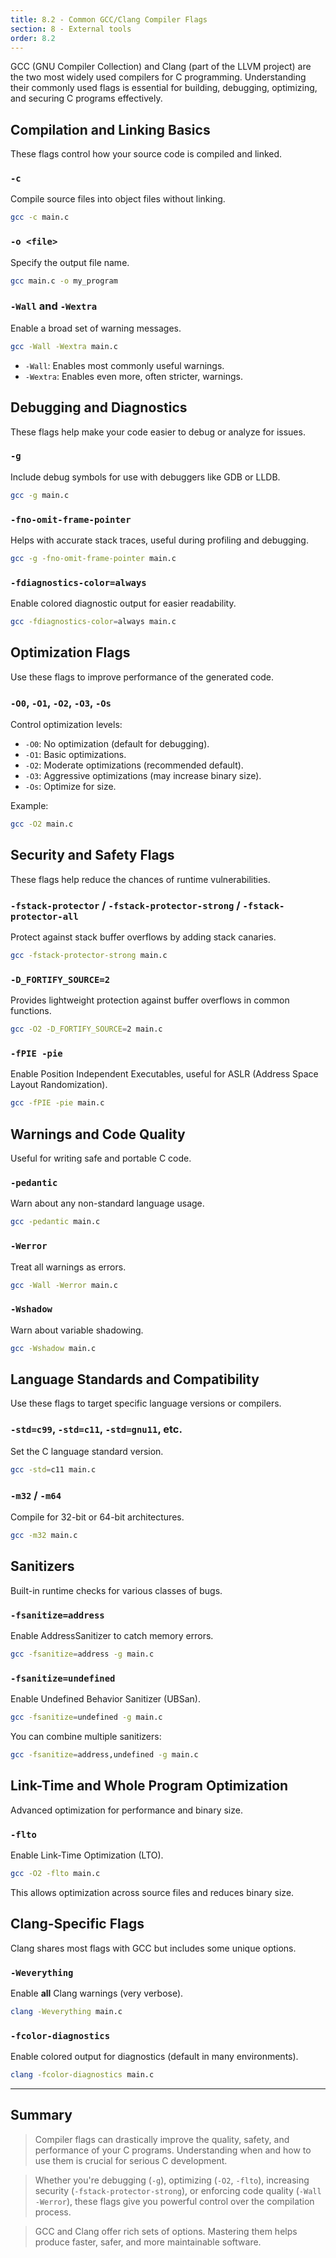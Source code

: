 ```yaml
---
title: 8.2 - Common GCC/Clang Compiler Flags
section: 8 - External tools
order: 8.2
---
```


GCC (GNU Compiler Collection) and Clang (part of the LLVM project) are the two most widely used compilers for C programming. Understanding their commonly used flags is essential for building, debugging, optimizing, and securing C programs effectively.

## Compilation and Linking Basics

These flags control how your source code is compiled and linked.

### `-c`
Compile source files into object files without linking.

```bash
gcc -c main.c
````

### `-o <file>`

Specify the output file name.

```bash
gcc main.c -o my_program
```

### `-Wall` and `-Wextra`

Enable a broad set of warning messages.

```bash
gcc -Wall -Wextra main.c
```

* `-Wall`: Enables most commonly useful warnings.
* `-Wextra`: Enables even more, often stricter, warnings.

## Debugging and Diagnostics

These flags help make your code easier to debug or analyze for issues.

### `-g`

Include debug symbols for use with debuggers like GDB or LLDB.

```bash
gcc -g main.c
```

### `-fno-omit-frame-pointer`

Helps with accurate stack traces, useful during profiling and debugging.

```bash
gcc -g -fno-omit-frame-pointer main.c
```

### `-fdiagnostics-color=always`

Enable colored diagnostic output for easier readability.

```bash
gcc -fdiagnostics-color=always main.c
```

## Optimization Flags

Use these flags to improve performance of the generated code.

### `-O0`, `-O1`, `-O2`, `-O3`, `-Os`

Control optimization levels:

* `-O0`: No optimization (default for debugging).
* `-O1`: Basic optimizations.
* `-O2`: Moderate optimizations (recommended default).
* `-O3`: Aggressive optimizations (may increase binary size).
* `-Os`: Optimize for size.

Example:

```bash
gcc -O2 main.c
```

## Security and Safety Flags

These flags help reduce the chances of runtime vulnerabilities.

### `-fstack-protector` / `-fstack-protector-strong` / `-fstack-protector-all`

Protect against stack buffer overflows by adding stack canaries.

```bash
gcc -fstack-protector-strong main.c
```

### `-D_FORTIFY_SOURCE=2`

Provides lightweight protection against buffer overflows in common functions.

```bash
gcc -O2 -D_FORTIFY_SOURCE=2 main.c
```

### `-fPIE -pie`

Enable Position Independent Executables, useful for ASLR (Address Space Layout Randomization).

```bash
gcc -fPIE -pie main.c
```

## Warnings and Code Quality

Useful for writing safe and portable C code.

### `-pedantic`

Warn about any non-standard language usage.

```bash
gcc -pedantic main.c
```

### `-Werror`

Treat all warnings as errors.

```bash
gcc -Wall -Werror main.c
```

### `-Wshadow`

Warn about variable shadowing.

```bash
gcc -Wshadow main.c
```

## Language Standards and Compatibility

Use these flags to target specific language versions or compilers.

### `-std=c99`, `-std=c11`, `-std=gnu11`, etc.

Set the C language standard version.

```bash
gcc -std=c11 main.c
```

### `-m32` / `-m64`

Compile for 32-bit or 64-bit architectures.

```bash
gcc -m32 main.c
```

## Sanitizers

Built-in runtime checks for various classes of bugs.

### `-fsanitize=address`

Enable AddressSanitizer to catch memory errors.

```bash
gcc -fsanitize=address -g main.c
```

### `-fsanitize=undefined`

Enable Undefined Behavior Sanitizer (UBSan).

```bash
gcc -fsanitize=undefined -g main.c
```

You can combine multiple sanitizers:

```bash
gcc -fsanitize=address,undefined -g main.c
```

## Link-Time and Whole Program Optimization

Advanced optimization for performance and binary size.

### `-flto`

Enable Link-Time Optimization (LTO).

```bash
gcc -O2 -flto main.c
```

This allows optimization across source files and reduces binary size.

## Clang-Specific Flags

Clang shares most flags with GCC but includes some unique options.

### `-Weverything`

Enable **all** Clang warnings (very verbose).

```bash
clang -Weverything main.c
```

### `-fcolor-diagnostics`

Enable colored output for diagnostics (default in many environments).

```bash
clang -fcolor-diagnostics main.c
```

---

## Summary

> Compiler flags can drastically improve the quality, safety, and performance of your C programs. Understanding when and how to use them is crucial for serious C development.

> Whether you're debugging (`-g`), optimizing (`-O2`, `-flto`), increasing security (`-fstack-protector-strong`), or enforcing code quality (`-Wall -Werror`), these flags give you powerful control over the compilation process.

> GCC and Clang offer rich sets of options. Mastering them helps produce faster, safer, and more maintainable software.
